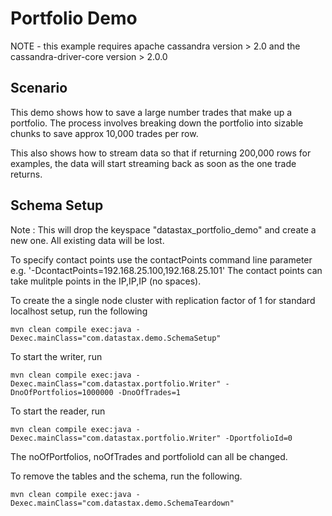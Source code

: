 Portfolio Demo
====================

NOTE - this example requires apache cassandra version > 2.0 and the cassandra-driver-core version > 2.0.0

## Scenario
This demo shows how to save a large number trades that make up a portfolio. The process involves breaking down 
the portfolio into sizable chunks to save approx 10,000 trades per row.  

This also shows how to stream data so that if returning 200,000 rows for examples, the data will start streaming back as soon as the one trade returns.

## Schema Setup
Note : This will drop the keyspace "datastax_portfolio_demo" and create a new one. All existing data will be lost. 

To specify contact points use the contactPoints command line parameter e.g. '-DcontactPoints=192.168.25.100,192.168.25.101'
The contact points can take mulitple points in the IP,IP,IP (no spaces).

To create the a single node cluster with replication factor of 1 for standard localhost setup, run the following

    mvn clean compile exec:java -Dexec.mainClass="com.datastax.demo.SchemaSetup"

To start the writer, run

    mvn clean compile exec:java -Dexec.mainClass="com.datastax.portfolio.Writer" -DnoOfPortfolios=1000000 -DnoOfTrades=1 
    
To start the reader, run

    mvn clean compile exec:java -Dexec.mainClass="com.datastax.portfolio.Writer" -DportfolioId=0
   
   
The noOfPortfolios, noOfTrades and portfolioId can all be changed. 
	
To remove the tables and the schema, run the following.

    mvn clean compile exec:java -Dexec.mainClass="com.datastax.demo.SchemaTeardown"
    
    
